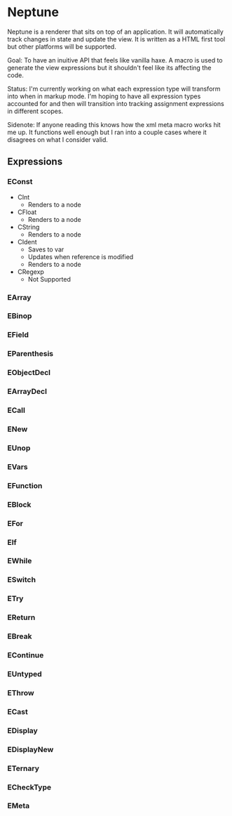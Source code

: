 # Neptune
Neptune is a renderer that sits on top of an application. It will automatically track changes in state and update the view. It is written as a HTML first tool but other platforms will be supported.

Goal: To have an inuitive API that feels like vanilla haxe. A macro is used to generate the view expressions but it shouldn't feel like its affecting the code.

Status: I'm currently working on what each expression type will transform into when in markup mode. I'm hoping to have all expression types accounted for and then will transition into tracking assignment expressions in different scopes.

Sidenote: If anyone reading this knows how the xml meta macro works hit me up. It functions well enough but I ran into a couple cases where it disagrees on what I consider valid.


## Expressions

### EConst
* CInt
  * Renders to a node
* CFloat
  * Renders to a node
* CString
  * Renders to a node
* CIdent
  * Saves to var
  * Updates when reference is modified
  * Renders to a node
* CRegexp
  * Not Supported

### EArray

### EBinop

### EField

### EParenthesis

### EObjectDecl

### EArrayDecl

### ECall

### ENew

### EUnop

### EVars

### EFunction

### EBlock

### EFor

### EIf

### EWhile

### ESwitch

### ETry

### EReturn

### EBreak

### EContinue

### EUntyped

### EThrow

### ECast

### EDisplay

### EDisplayNew

### ETernary

### ECheckType

### EMeta